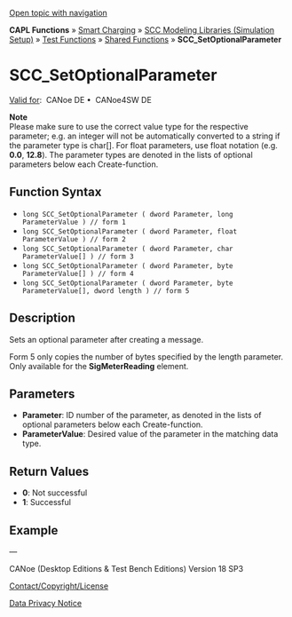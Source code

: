 [Open topic with navigation](../../../../../CANoeDEFamily.htm#Topics/CAPLFunctions/SmartCharging/Functions/CAPLfunctionSCCSetOptionalParameter.md)

**CAPL Functions** » [Smart Charging](../CAPLFunctionsSmartChargingOverview.md) » [SCC Modeling Libraries (Simulation Setup)](../CAPLFunctionsSmartChargingOverview.md#BMNodeayerDLL) » [Test Functions](../CAPLFunctionsSmartChargingOverview.md#TestFunctions) » [Shared Functions](../CAPLFunctionsSmartChargingOverview.md#TestFunctions) » **SCC_SetOptionalParameter**

# SCC_SetOptionalParameter

[Valid for](../../../Shared/FeatureAvailability.md):  CANoe DE •  CANoe4SW DE

**Note**  
Please make sure to use the correct value type for the respective parameter; e.g. an integer will not be automatically converted to a string if the parameter type is char[]. For float parameters, use float notation (e.g. **0.0**, **12.8**). The parameter types are denoted in the lists of optional parameters below each Create-function.

## Function Syntax

- `long SCC_SetOptionalParameter ( dword Parameter, long ParameterValue ) // form 1`
- `long SCC_SetOptionalParameter ( dword Parameter, float ParameterValue ) // form 2`
- `long SCC_SetOptionalParameter ( dword Parameter, char ParameterValue[] ) // form 3`
- `long SCC_SetOptionalParameter ( dword Parameter, byte ParameterValue[] ) // form 4`
- `long SCC_SetOptionalParameter ( dword Parameter, byte ParameterValue[], dword length ) // form 5`

## Description

Sets an optional parameter after creating a message.

Form 5 only copies the number of bytes specified by the length parameter. Only available for the **SigMeterReading** element.

## Parameters

- **Parameter**: ID number of the parameter, as denoted in the lists of optional parameters below each Create-function.
- **ParameterValue**: Desired value of the parameter in the matching data type.

## Return Values

- **0**: Not successful
- **1**: Successful

## Example

—

CANoe (Desktop Editions & Test Bench Editions) Version 18 SP3

[Contact/Copyright/License](../../../Shared/ContactCopyrightLicense.md)

[Data Privacy Notice](https://www.vector.com/int/en/company/get-info/privacy-policy/)
